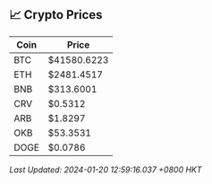 ## 📈 Crypto Prices

| Coin | Price |
| ---- | ----- |
| BTC | $41580.6223 |
| ETH | $2481.4517 |
| BNB | $313.6001 |
| CRV | $0.5312 |
| ARB | $1.8297 |
| OKB | $53.3531 |
| DOGE | $0.0786 |

_Last Updated: 2024-01-20 12:59:16.037 +0800 HKT_